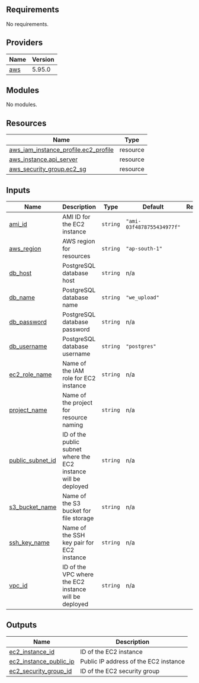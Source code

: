 <!-- BEGIN_TF_DOCS -->
## Requirements

No requirements.

## Providers

| Name | Version |
|------|---------|
| <a name="provider_aws"></a> [aws](#provider\_aws) | 5.95.0 |

## Modules

No modules.

## Resources

| Name | Type |
|------|------|
| [aws_iam_instance_profile.ec2_profile](https://registry.terraform.io/providers/hashicorp/aws/latest/docs/resources/iam_instance_profile) | resource |
| [aws_instance.api_server](https://registry.terraform.io/providers/hashicorp/aws/latest/docs/resources/instance) | resource |
| [aws_security_group.ec2_sg](https://registry.terraform.io/providers/hashicorp/aws/latest/docs/resources/security_group) | resource |

## Inputs

| Name | Description | Type | Default | Required |
|------|-------------|------|---------|:--------:|
| <a name="input_ami_id"></a> [ami\_id](#input\_ami\_id) | AMI ID for the EC2 instance | `string` | `"ami-03f4878755434977f"` | no |
| <a name="input_aws_region"></a> [aws\_region](#input\_aws\_region) | AWS region for resources | `string` | `"ap-south-1"` | no |
| <a name="input_db_host"></a> [db\_host](#input\_db\_host) | PostgreSQL database host | `string` | n/a | yes |
| <a name="input_db_name"></a> [db\_name](#input\_db\_name) | PostgreSQL database name | `string` | `"we_upload"` | no |
| <a name="input_db_password"></a> [db\_password](#input\_db\_password) | PostgreSQL database password | `string` | n/a | yes |
| <a name="input_db_username"></a> [db\_username](#input\_db\_username) | PostgreSQL database username | `string` | `"postgres"` | no |
| <a name="input_ec2_role_name"></a> [ec2\_role\_name](#input\_ec2\_role\_name) | Name of the IAM role for EC2 instance | `string` | n/a | yes |
| <a name="input_project_name"></a> [project\_name](#input\_project\_name) | Name of the project for resource naming | `string` | n/a | yes |
| <a name="input_public_subnet_id"></a> [public\_subnet\_id](#input\_public\_subnet\_id) | ID of the public subnet where the EC2 instance will be deployed | `string` | n/a | yes |
| <a name="input_s3_bucket_name"></a> [s3\_bucket\_name](#input\_s3\_bucket\_name) | Name of the S3 bucket for file storage | `string` | n/a | yes |
| <a name="input_ssh_key_name"></a> [ssh\_key\_name](#input\_ssh\_key\_name) | Name of the SSH key pair for EC2 instance | `string` | n/a | yes |
| <a name="input_vpc_id"></a> [vpc\_id](#input\_vpc\_id) | ID of the VPC where the EC2 instance will be deployed | `string` | n/a | yes |

## Outputs

| Name | Description |
|------|-------------|
| <a name="output_ec2_instance_id"></a> [ec2\_instance\_id](#output\_ec2\_instance\_id) | ID of the EC2 instance |
| <a name="output_ec2_instance_public_ip"></a> [ec2\_instance\_public\_ip](#output\_ec2\_instance\_public\_ip) | Public IP address of the EC2 instance |
| <a name="output_ec2_security_group_id"></a> [ec2\_security\_group\_id](#output\_ec2\_security\_group\_id) | ID of the EC2 security group |
<!-- END_TF_DOCS -->
